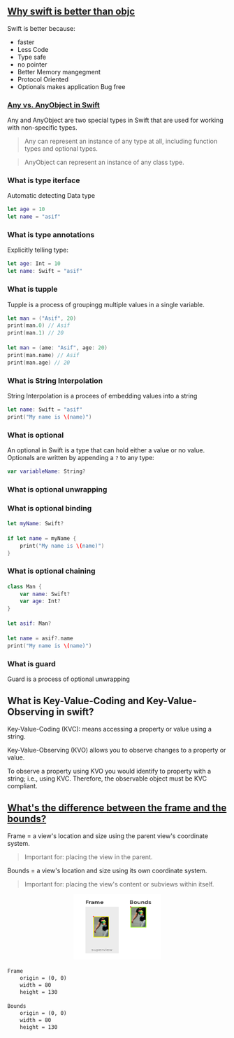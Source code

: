 ## [Why swift is better than objc](https://www.youtube.com/watch?v=JpUnYzpAuLs&list=PLAUm8J2tC3-c9EW7mR74DLWt7Wt2Wyj-u)
Swift is better because:
* faster
* Less Code
* Type safe
* no pointer
* Better Memory mangegment
* Protocol Oriented
* Optionals makes application Bug free

### [Any vs. AnyObject in Swift](https://medium.com/@mimicatcodes/any-vs-anyobject-in-swift-3-b1a8d3a02e00)
Any and AnyObject are two special types in Swift that are used for working with non-specific types.

> Any can represent an instance of any type at all, including function types and optional types.

> AnyObject can represent an instance of any class type.

### What is type iterface
Automatic detecting Data type
```swift
let age = 10
let name = "asif"
```
### What is type annotations
Explicitly telling type:
```swift
let age: Int = 10
let name: Swift = "asif"
```
### What is tupple
Tupple is a process of groupingg multiple values in a single variable.

```swift
let man = ("Asif", 20)
print(man.0) // Asif
print(man.1) // 20

let man = (ame: "Asif", age: 20)
print(man.name) // Asif
print(man.age) // 20

```

### What is String Interpolation
String Interpolation is a procees of embedding values into a string

```swift
let name: Swift = "asif"
print("My name is \(name)")
```

### What is optional
An optional in Swift is a type that can hold either a value or no value. 
Optionals are written by appending a `?` to any type:
```swift
var variableName: String?
```

### What is optional unwrapping
### What is optional binding

```swift
let myName: Swift?

if let name = myName {
    print("My name is \(name)")
}
```

### What is optional chaining
```swift
class Man {
    var name: Swift?
    var age: Int?
}

let asif: Man?

let name = asif?.name
print("My name is \(name)")
```

### What is guard
Guard is a process of optional unwrapping

## What is Key-Value-Coding and Key-Value-Observing in  swift?
Key-Value-Coding (KVC): means accessing a property or value using a string.

Key-Value-Observing (KVO) allows you to observe changes to a property or value.

To observe a property using KVO you would identify to property with a string; 
i.e., using KVC. Therefore, the observable object must be KVC compliant.




## [What's the difference between the frame and the bounds?](https://stackoverflow.com/questions/1210047/cocoa-whats-the-difference-between-the-frame-and-the-bounds/28917673)

Frame = a view's location and size using the parent view's coordinate system.

> Important for: placing the view in the parent.

Bounds = a view's location and size using its own coordinate system.

> Important for: placing the view's content or subviews within itself.

<p align="center">
    <a href="GoodToKnow/Resource/frame_bounds.png"> <img src="GoodToKnow/Resource/frame_bounds.png"  width="200" height="150"/> </a>
</p>

```
Frame
    origin = (0, 0)
    width = 80
    height = 130

Bounds 
    origin = (0, 0)
    width = 80
    height = 130
```
